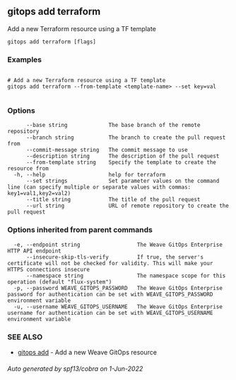 ## gitops add terraform

Add a new Terraform resource using a TF template

```
gitops add terraform [flags]
```

### Examples

```

# Add a new Terraform resource using a TF template
gitops add terraform --from-template <template-name> --set key=val
		
```

### Options

```
      --base string             The base branch of the remote repository
      --branch string           The branch to create the pull request from
      --commit-message string   The commit message to use
      --description string      The description of the pull request
      --from-template string    Specify the template to create the resource from
  -h, --help                    help for terraform
      --set strings             Set parameter values on the command line (can specify multiple or separate values with commas: key1=val1,key2=val2)
      --title string            The title of the pull request
      --url string              URL of remote repository to create the pull request
```

### Options inherited from parent commands

```
  -e, --endpoint string                  The Weave GitOps Enterprise HTTP API endpoint
      --insecure-skip-tls-verify         If true, the server's certificate will not be checked for validity. This will make your HTTPS connections insecure
      --namespace string                 The namespace scope for this operation (default "flux-system")
  -p, --password WEAVE_GITOPS_PASSWORD   The Weave GitOps Enterprise password for authentication can be set with WEAVE_GITOPS_PASSWORD environment variable
  -u, --username WEAVE_GITOPS_USERNAME   The Weave GitOps Enterprise username for authentication can be set with WEAVE_GITOPS_USERNAME environment variable
```

### SEE ALSO

* [gitops add](gitops_add.md)	 - Add a new Weave GitOps resource

###### Auto generated by spf13/cobra on 1-Jun-2022
